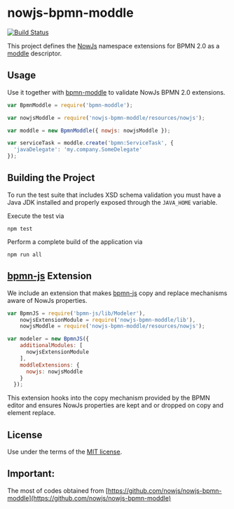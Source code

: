 # nowjs-bpmn-moddle

[![Build Status](https://travis-ci.org/nowjs/nowjs-bpmn-moddle.svg)](https://travis-ci.org/nowjs/nowjs-bpmn-moddle)

This project defines the [NowJs](https://nowjs.org) namespace extensions for BPMN 2.0 as a [moddle](https://github.com/bpmn-io/moddle) descriptor.


## Usage

Use it together with [bpmn-moddle](https://github.com/bpmn-io/bpmn-moddle) to validate NowJs BPMN 2.0 extensions.

```javascript
var BpmnModdle = require('bpmn-moddle');

var nowjsModdle = require('nowjs-bpmn-moddle/resources/nowjs');

var moddle = new BpmnModdle({ nowjs: nowjsModdle });

var serviceTask = moddle.create('bpmn:ServiceTask', {
  'javaDelegate': 'my.company.SomeDelegate'
});
```


## Building the Project

To run the test suite that includes XSD schema validation you must have a Java JDK installed and properly exposed through the `JAVA_HOME` variable.

Execute the test via

```
npm test
```

Perform a complete build of the application via

```
npm run all
```

## [bpmn-js](https://github.com/bpmn-io/bpmn-js) Extension

We include an extension that makes [bpmn-js](https://github.com/bpmn-io/bpmn-js) copy and replace mechanisms aware of NowJs properties.

```js
var BpmnJS = require('bpmn-js/lib/Modeler'),
    nowjsExtensionModule = require('nowjs-bpmn-moddle/lib'),
    nowjsModdle = require('nowjs-bpmn-moddle/resources/nowjs');

var modeler = new BpmnJS({
    additionalModules: [
      nowjsExtensionModule
    ],
    moddleExtensions: {
      nowjs: nowjsModdle
    }
  });
```

This extension hooks into the copy mechanism provided by the BPMN editor and ensures NowJs properties are kept and or dropped on copy and element replace.

## License

Use under the terms of the [MIT license](http://opensource.org/licenses/MIT).

## Important:
 The most of codes obtained from [https://github.com/nowjs/nowjs-bpmn-moddle](https://github.com/nowjs/nowjs-bpmn-moddle)
